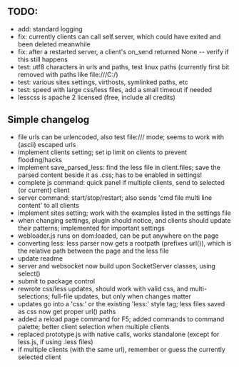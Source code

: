 
TODO:
-----
- add: standard logging
- fix: currently clients can call self.server, which could have exited and been deleted meanwhile
- fix: after a restarted server, a client's on_send returned None -- verify if this still happens
- test: utf8 characters in urls and paths, test linux paths (currently first bit removed with paths like file:///C:/)
- test: various sites settings, virthosts, symlinked paths, etc
- test: speed with large css/less files, add a small timeout if needed
- lesscss is apache 2 licensed (free, include all credits)

Simple changelog
----------------
+ file urls can be urlencoded, also test file:/// mode; seems to work with (ascii) escaped urls
+ implement clients setting; set ip limit on clients to prevent flooding/hacks
+ implement save_parsed_less: find the less file in client.files; save the parsed content beside it as .css; has to be enabled in settings!
+ complete js command: quick panel if multiple clients, send to selected (or current) client
+ server command: start/stop/restart; also sends 'cmd file multi line content' to all clients
+ implement sites setting; work with the examples listed in the settings file
+ when changing settings, plugin should notice, and clients should update their patterns; implemented for important settings
+ webloader.js runs on dom:loaded, can be put anywhere on the page
+ converting less: less parser now gets a rootpath (prefixes url()), which is the relative path between the page and the less file
+ update readme
+ server and websocket now build upon SocketServer classes, using select()
+ submit to package control
+ rewrote css/less updates, should work with valid css, and multi-selections; full-file updates, but only when changes matter
+ updates go into a 'css:' or the existing 'less:' style tag; less files saved as css now get proper url() paths
+ added a reload page command for F5; added commands to command palette; better client selection when multiple clients
+ replaced prototype.js with native calls, works standalone (except for less.js, if using .less files)
+ if multiple clients (with the same url), remember or guess the currently selected client

